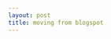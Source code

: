 ```yaml
---
layout: post
title: moving from blogspot
---
```

<script src="//code.jquery.com/jquery.js"></script>


<style>

.node {
  stroke: #fff;
  stroke-width: 1.5px;
}

.link {
  stroke: #999;
  stroke-opacity: .6;
}

</style>


<div id='d3div'></div>


<script src="//d3js.org/d3.v3.min.js"></script>
<script>

var width = $("#d3div").width(),
    height = 500;

var color = d3.scale.category20();

var force = d3.layout.force()
    .charge(-120)
    .linkDistance(30)
    .size([width, height]);

var svg = d3.select("#d3div").append("svg")
    .attr("width", width)
    .attr("height", height);

d3.json("https://github.com/d3/d3-plugins/blob/master/graph/data/miserables.json", function(error, graph) {
  if (error) throw error;

  force
      .nodes(graph.nodes)
      .links(graph.links)
      .start();

  var link = svg.selectAll(".link")
      .data(graph.links)
    .enter().append("line")
      .attr("class", "link")
      .style("stroke-width", function(d) { return Math.sqrt(d.value); });

  var node = svg.selectAll(".node")
      .data(graph.nodes)
    .enter().append("circle")
      .attr("class", "node")
      .attr("r", 5)
      .style("fill", function(d) { return color(d.group); })
      .call(force.drag);

  node.append("title")
      .text(function(d) { return d.name; });

  force.on("tick", function() {
    link.attr("x1", function(d) { return d.source.x; })
        .attr("y1", function(d) { return d.source.y; })
        .attr("x2", function(d) { return d.target.x; })
        .attr("y2", function(d) { return d.target.y; });

    node.attr("cx", function(d) { return d.x; })
        .attr("cy", function(d) { return d.y; });
  });
});

</script>
